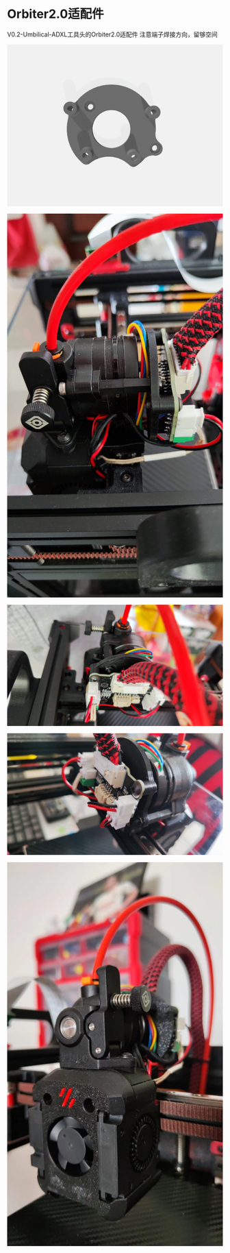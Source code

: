 # Orbiter2.0适配件
V0.2-Umbilical-ADXL工具头的Orbiter2.0适配件
注意端子焊接方向，留够空间



![STL模型](./Orbiter2.0_mount_3.png)



![侧面](./Orbiter2.0_mount_3(1).jpg)



![正面](./Orbiter2.0_mount_3(2).jpg)



![右前](./Orbiter2.0_mount_3(3).jpg)



![Dragon_Burner前脸](./Orbiter2.0_mount_3(4).jpg)



